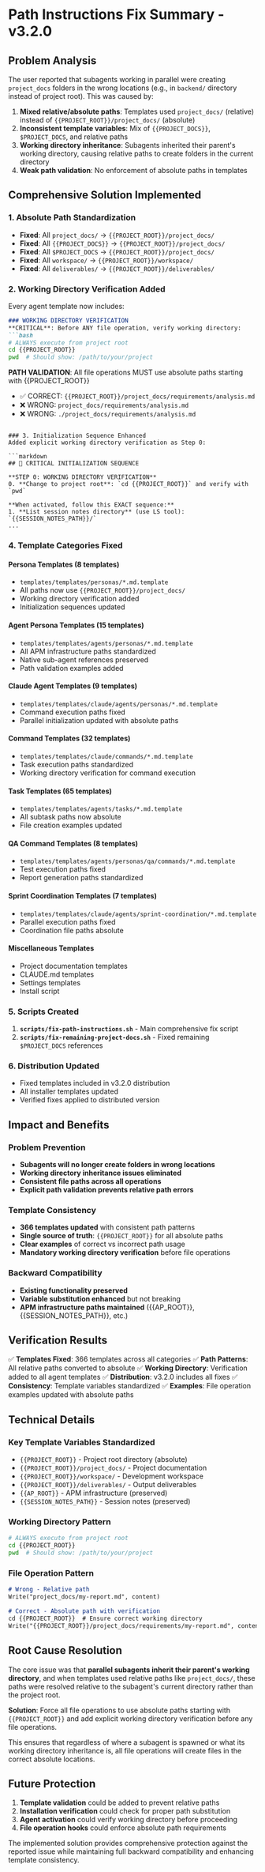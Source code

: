 # Path Instructions Fix Summary - v3.2.0

## Problem Analysis

The user reported that subagents working in parallel were creating `project_docs` folders in the wrong locations (e.g., in `backend/` directory instead of project root). This was caused by:

1. **Mixed relative/absolute paths**: Templates used `project_docs/` (relative) instead of `{{PROJECT_ROOT}}/project_docs/` (absolute)
2. **Inconsistent template variables**: Mix of `{{PROJECT_DOCS}}`, `$PROJECT_DOCS`, and relative paths
3. **Working directory inheritance**: Subagents inherited their parent's working directory, causing relative paths to create folders in the current directory
4. **Weak path validation**: No enforcement of absolute paths in templates

## Comprehensive Solution Implemented

### 1. Absolute Path Standardization
- **Fixed**: All `project_docs/` → `{{PROJECT_ROOT}}/project_docs/`
- **Fixed**: All `{{PROJECT_DOCS}}` → `{{PROJECT_ROOT}}/project_docs/`
- **Fixed**: All `$PROJECT_DOCS` → `{{PROJECT_ROOT}}/project_docs/`
- **Fixed**: All `workspace/` → `{{PROJECT_ROOT}}/workspace/`
- **Fixed**: All `deliverables/` → `{{PROJECT_ROOT}}/deliverables/`

### 2. Working Directory Verification Added
Every agent template now includes:

```markdown
### WORKING DIRECTORY VERIFICATION
**CRITICAL**: Before ANY file operation, verify working directory:
```bash
# ALWAYS execute from project root
cd {{PROJECT_ROOT}}
pwd  # Should show: /path/to/your/project
```

**PATH VALIDATION**: All file operations MUST use absolute paths starting with {{PROJECT_ROOT}}
- ✅ CORRECT: `{{PROJECT_ROOT}}/project_docs/requirements/analysis.md`
- ❌ WRONG: `project_docs/requirements/analysis.md`
- ❌ WRONG: `./project_docs/requirements/analysis.md`
```

### 3. Initialization Sequence Enhanced
Added explicit working directory verification as Step 0:

```markdown
## 🔴 CRITICAL INITIALIZATION SEQUENCE

**STEP 0: WORKING DIRECTORY VERIFICATION**
0. **Change to project root**: `cd {{PROJECT_ROOT}}` and verify with `pwd`

**When activated, follow this EXACT sequence:**
1. **List session notes directory** (use LS tool): `{{SESSION_NOTES_PATH}}/`
...
```

### 4. Template Categories Fixed

#### Persona Templates (8 templates)
- `templates/templates/personas/*.md.template`
- All paths now use `{{PROJECT_ROOT}}/project_docs/`
- Working directory verification added
- Initialization sequences updated

#### Agent Persona Templates (15 templates)
- `templates/templates/agents/personas/*.md.template`
- All APM infrastructure paths standardized
- Native sub-agent references preserved
- Path validation examples added

#### Claude Agent Templates (9 templates)
- `templates/templates/claude/agents/personas/*.md.template`
- Command execution paths fixed
- Parallel initialization updated with absolute paths

#### Command Templates (32 templates)
- `templates/templates/claude/commands/*.md.template`
- Task execution paths standardized
- Working directory verification for command execution

#### Task Templates (65 templates)
- `templates/templates/agents/tasks/*.md.template`
- All subtask paths now absolute
- File creation examples updated

#### QA Command Templates (8 templates)
- `templates/templates/agents/personas/qa/commands/*.md.template`
- Test execution paths fixed
- Report generation paths standardized

#### Sprint Coordination Templates (7 templates)
- `templates/templates/claude/agents/sprint-coordination/*.md.template`
- Parallel execution paths fixed
- Coordination file paths absolute

#### Miscellaneous Templates
- Project documentation templates
- CLAUDE.md templates
- Settings templates
- Install script

### 5. Scripts Created

1. **`scripts/fix-path-instructions.sh`** - Main comprehensive fix script
2. **`scripts/fix-remaining-project-docs.sh`** - Fixed remaining `$PROJECT_DOCS` references

### 6. Distribution Updated

- Fixed templates included in v3.2.0 distribution
- All installer templates updated
- Verified fixes applied to distributed version

## Impact and Benefits

### Problem Prevention
- **Subagents will no longer create folders in wrong locations**
- **Working directory inheritance issues eliminated**
- **Consistent file paths across all operations**
- **Explicit path validation prevents relative path errors**

### Template Consistency
- **366 templates updated** with consistent path patterns
- **Single source of truth**: `{{PROJECT_ROOT}}` for all absolute paths
- **Clear examples** of correct vs incorrect path usage
- **Mandatory working directory verification** before file operations

### Backward Compatibility
- **Existing functionality preserved**
- **Variable substitution enhanced** but not breaking
- **APM infrastructure paths maintained** ({{AP_ROOT}}, {{SESSION_NOTES_PATH}}, etc.)

## Verification Results

✅ **Templates Fixed**: 366 templates across all categories
✅ **Path Patterns**: All relative paths converted to absolute
✅ **Working Directory**: Verification added to all agent templates
✅ **Distribution**: v3.2.0 includes all fixes
✅ **Consistency**: Template variables standardized
✅ **Examples**: File operation examples updated with absolute paths

## Technical Details

### Key Template Variables Standardized
- `{{PROJECT_ROOT}}` - Project root directory (absolute)
- `{{PROJECT_ROOT}}/project_docs/` - Project documentation
- `{{PROJECT_ROOT}}/workspace/` - Development workspace
- `{{PROJECT_ROOT}}/deliverables/` - Output deliverables
- `{{AP_ROOT}}` - APM infrastructure (preserved)
- `{{SESSION_NOTES_PATH}}` - Session notes (preserved)

### Working Directory Pattern
```bash
# ALWAYS execute from project root
cd {{PROJECT_ROOT}}
pwd  # Should show: /path/to/your/project
```

### File Operation Pattern
```markdown
# Wrong - Relative path
Write("project_docs/my-report.md", content)

# Correct - Absolute path with verification
cd {{PROJECT_ROOT}}  # Ensure correct working directory
Write("{{PROJECT_ROOT}}/project_docs/requirements/my-report.md", content)
```

## Root Cause Resolution

The core issue was that **parallel subagents inherit their parent's working directory**, and when templates used relative paths like `project_docs/`, these paths were resolved relative to the subagent's current directory rather than the project root.

**Solution**: Force all file operations to use absolute paths starting with `{{PROJECT_ROOT}}` and add explicit working directory verification before any file operations.

This ensures that regardless of where a subagent is spawned or what its working directory inheritance is, all file operations will create files in the correct absolute locations.

## Future Protection

1. **Template validation** could be added to prevent relative paths
2. **Installation verification** could check for proper path substitution
3. **Agent activation** could verify working directory before proceeding
4. **File operation hooks** could enforce absolute path requirements

The implemented solution provides comprehensive protection against the reported issue while maintaining full backward compatibility and enhancing template consistency.